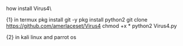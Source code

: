how install Virus4\

{1} in termux
pkg install git -y
pkg install python2
git clone https://github.com/amerlaceset/Virus4
chmod +x *
python2 Virus4.py

{2} in kali linux and parrot os

